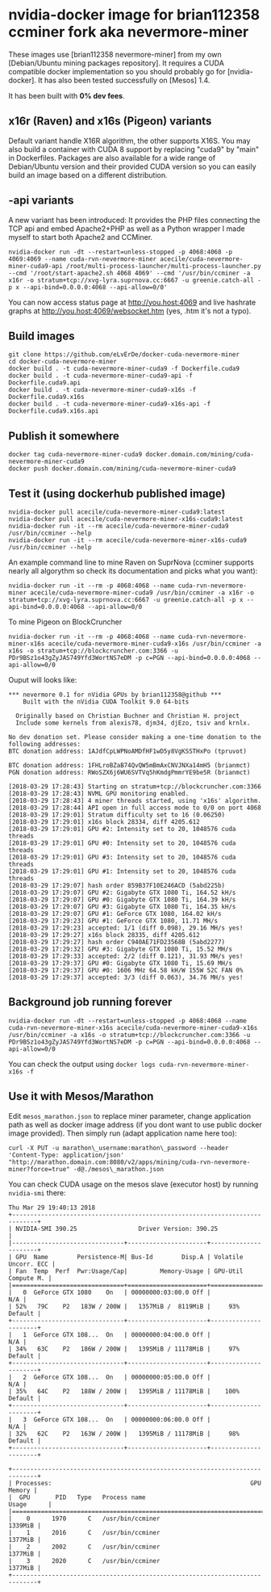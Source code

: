 # nvidia-docker image for brian112358 ccminer fork aka nevermore-miner

These images use [brian112358 nevermore-miner] from my own [Debian/Ubuntu mining packages repository].
It requires a CUDA compatible docker implementation so you should probably go
for [nvidia-docker].
It has also been tested successfully on [Mesos] 1.4.

It has been built with **0% dev fees**.

## x16r (Raven) and x16s (Pigeon) variants

Default variant handle X16R algorithm, the other supports X16S.
You may also build a container with CUDA 8 support by replacing "cuda9" by "main" in Dockerfiles.
Packages are also available for a wide range of Debian/Ubuntu version and their provided CUDA version so you can easily build an image based on a different distribution.

## -api variants

A new variant has been introduced:
It provides the PHP files connecting the TCP api and embed Apache2+PHP as well as a Python wrapper I made myself to start both Apache2 and CCMiner.

```
nvidia-docker run -dt --restart=unless-stopped -p 4068:4068 -p 4069:4069 --name cuda-rvn-nevermore-miner acecile/cuda-nevermore-miner-cuda9-api /root/multi-process-launcher/multi-process-launcher.py --cmd '/root/start-apache2.sh 4068 4069' --cmd '/usr/bin/ccminer -a x16r -o stratum+tcp://xvg-lyra.suprnova.cc:6667 -u greenie.catch-all -p x --api-bind=0.0.0.0:4068 --api-allow=0/0'
```

You can now access status page at http://you.host:4069 and live hashrate graphs at http://you.host:4069/websocket.htm (yes, .htm it's not a typo).

## Build images

```
git clone https://github.com/eLvErDe/docker-cuda-nevermore-miner
cd docker-cuda-nevermore-miner
docker build . -t cuda-nevermore-miner-cuda9 -f Dockerfile.cuda9
docker build . -t cuda-nevermore-miner-cuda9-api -f Dockerfile.cuda9.api
docker build . -t cuda-nevermore-miner-cuda9-x16s -f Dockerfile.cuda9.x16s
docker build . -t cuda-nevermore-miner-cuda9-x16s-api -f Dockerfile.cuda9.x16s.api

```

## Publish it somewhere

```
docker tag cuda-nevermore-miner-cuda9 docker.domain.com/mining/cuda-nevermore-miner-cuda9
docker push docker.domain.com/mining/cuda-nevermore-miner-cuda9

```

## Test it (using dockerhub published image)

```
nvidia-docker pull acecile/cuda-nevermore-miner-cuda9:latest
nvidia-docker pull acecile/cuda-nevermore-miner-x16s-cuda9:latest
nvidia-docker run -it --rm acecile/cuda-nevermore-miner-cuda9 /usr/bin/ccminer --help
nvidia-docker run -it --rm acecile/cuda-nevermore-miner-x16s-cuda9 /usr/bin/ccminer --help
```

An example command line to mine Raven on SuprNova (ccminer supports nearly all algorythm so check its documentation and picks what you want):
```
nvidia-docker run -it --rm -p 4068:4068 --name cuda-rvn-nevermore-miner acecile/cuda-nevermore-miner-cuda9 /usr/bin/ccminer -a x16r -o stratum+tcp://xvg-lyra.suprnova.cc:6667 -u greenie.catch-all -p x --api-bind=0.0.0.0:4068 --api-allow=0/0
```

To mine Pigeon on BlockCruncher
```
nvidia-docker run -it --rm -p 4068:4068 --name cuda-rvn-nevermore-miner-x16s acecile/cuda-nevermore-miner-cuda9-x16s /usr/bin/ccminer -a x16s -o stratum+tcp://blockcruncher.com:3366 -u PDr9BSz1o43gZyJAS749Yfd3WortNS7eDM -p c=PGN --api-bind=0.0.0.0:4068 --api-allow=0/0
```

Ouput will looks like:
```
*** nevermore 0.1 for nVidia GPUs by brian112358@github ***
    Built with the nVidia CUDA Toolkit 9.0 64-bits

  Originally based on Christian Buchner and Christian H. project
  Include some kernels from alexis78, djm34, djEzo, tsiv and krnlx.

No dev donation set. Please consider making a one-time donation to the following addresses:
BTC donation address: 1AJdfCpLWPNoAMDfHF1wD5y8VgKSSTHxPo (tpruvot)

BTC donation address: 1FHLroBZaB74QvQW5mBmAxCNVJNXa14mH5 (brianmct)
PGN donation address: RWoSZX6j6WU6SVTVq5hKmdgPmmrYE9be5R (brianmct)

[2018-03-29 17:28:43] Starting on stratum+tcp://blockcruncher.com:3366
[2018-03-29 17:28:43] NVML GPU monitoring enabled.
[2018-03-29 17:28:43] 4 miner threads started, using 'x16s' algorithm.
[2018-03-29 17:28:44] API open in full access mode to 0/0 on port 4068
[2018-03-29 17:29:01] Stratum difficulty set to 16 (0.06250)
[2018-03-29 17:29:01] x16s block 28334, diff 4205.612
[2018-03-29 17:29:01] GPU #2: Intensity set to 20, 1048576 cuda threads
[2018-03-29 17:29:01] GPU #0: Intensity set to 20, 1048576 cuda threads
[2018-03-29 17:29:01] GPU #3: Intensity set to 20, 1048576 cuda threads
[2018-03-29 17:29:01] GPU #1: Intensity set to 20, 1048576 cuda threads
[2018-03-29 17:29:07] hash order 859B37F10E246ACD (5abd225b)
[2018-03-29 17:29:07] GPU #2: Gigabyte GTX 1080 Ti, 164.52 kH/s
[2018-03-29 17:29:07] GPU #0: Gigabyte GTX 1080 Ti, 164.39 kH/s
[2018-03-29 17:29:07] GPU #3: Gigabyte GTX 1080 Ti, 164.35 kH/s
[2018-03-29 17:29:07] GPU #1: GeForce GTX 1080, 164.02 kH/s
[2018-03-29 17:29:23] GPU #1: GeForce GTX 1080, 11.71 MH/s
[2018-03-29 17:29:23] accepted: 1/1 (diff 0.098), 29.16 MH/s yes!
[2018-03-29 17:29:27] x16s block 28335, diff 4205.612
[2018-03-29 17:29:27] hash order C940AE71FD23568B (5abd2277)
[2018-03-29 17:29:32] GPU #3: Gigabyte GTX 1080 Ti, 15.52 MH/s
[2018-03-29 17:29:33] accepted: 2/2 (diff 0.121), 31.93 MH/s yes!
[2018-03-29 17:29:37] GPU #0: Gigabyte GTX 1080 Ti, 15.69 MH/s
[2018-03-29 17:29:37] GPU #0: 1606 MHz 64.58 kH/W 155W 52C FAN 0%
[2018-03-29 17:29:37] accepted: 3/3 (diff 0.063), 34.76 MH/s yes!
```

## Background job running forever

```
nvidia-docker run -dt --restart=unless-stopped -p 4068:4068 --name cuda-rvn-nevermore-miner-x16s acecile/cuda-nevermore-miner-cuda9-x16s /usr/bin/ccminer -a x16s -o stratum+tcp://blockcruncher.com:3366 -u PDr9BSz1o43gZyJAS749Yfd3WortNS7eDM -p c=PGN --api-bind=0.0.0.0:4068 --api-allow=0/0
```

You can check the output using `docker logs cuda-rvn-nevermore-miner-x16s -f` 

## Use it with Mesos/Marathon

Edit `mesos_marathon.json` to replace miner parameter, change application path as well as docker image address (if you dont want to use public docker image provided).
Then simply run (adapt application name here too):

```
curl -X PUT -u marathon\_username:marathon\_password --header 'Content-Type: application/json' "http://marathon.domain.com:8080/v2/apps/mining/cuda-rvn-nevermore-miner?force=true" -d@./mesos\_marathon.json
```

You can check CUDA usage on the mesos slave (executor host) by running `nvidia-smi` there:

```
Thu Mar 29 19:40:13 2018       
+-----------------------------------------------------------------------------+
| NVIDIA-SMI 390.25                 Driver Version: 390.25                    |
|-------------------------------+----------------------+----------------------+
| GPU  Name        Persistence-M| Bus-Id        Disp.A | Volatile Uncorr. ECC |
| Fan  Temp  Perf  Pwr:Usage/Cap|         Memory-Usage | GPU-Util  Compute M. |
|===============================+======================+======================|
|   0  GeForce GTX 1080    On   | 00000000:03:00.0 Off |                  N/A |
| 52%   79C    P2   183W / 200W |   1357MiB /  8119MiB |     93%      Default |
+-------------------------------+----------------------+----------------------+
|   1  GeForce GTX 108...  On   | 00000000:04:00.0 Off |                  N/A |
| 34%   63C    P2   186W / 200W |   1395MiB / 11178MiB |     97%      Default |
+-------------------------------+----------------------+----------------------+
|   2  GeForce GTX 108...  On   | 00000000:05:00.0 Off |                  N/A |
| 35%   64C    P2   188W / 200W |   1395MiB / 11178MiB |    100%      Default |
+-------------------------------+----------------------+----------------------+
|   3  GeForce GTX 108...  On   | 00000000:06:00.0 Off |                  N/A |
| 32%   62C    P2   163W / 200W |   1395MiB / 11178MiB |     98%      Default |
+-------------------------------+----------------------+----------------------+
                                                                               
+-----------------------------------------------------------------------------+
| Processes:                                                       GPU Memory |
|  GPU       PID   Type   Process name                             Usage      |
|=============================================================================|
|    0      1970      C   /usr/bin/ccminer                            1339MiB |
|    1      2016      C   /usr/bin/ccminer                            1377MiB |
|    2      2002      C   /usr/bin/ccminer                            1377MiB |
|    3      2020      C   /usr/bin/ccminer                            1377MiB |
+-----------------------------------------------------------------------------+
```
